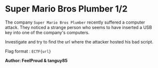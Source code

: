 # Super Mario Bros Plumber 1/2

The company `Super Mario Bros Plumber` recently suffered a computer attack. They noticed a strange person who seems to have inserted a USB key into one of the company's computers.

Investigate and try to find the url where the attacker hosted his bad script.

Flag format : ```ECTF{url}```

**Author: FeelProud & tanguy85**
